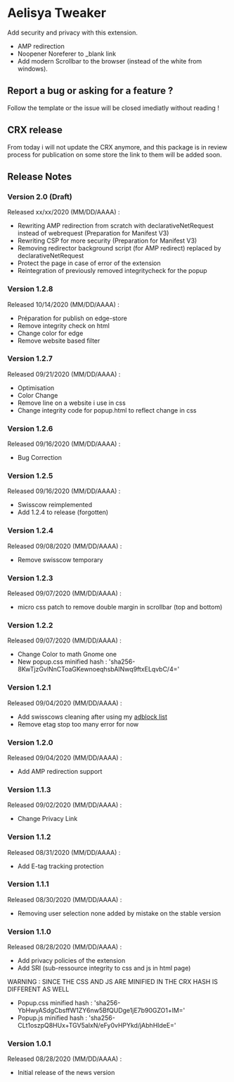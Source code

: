 # Aelisya Tweaker
Add security and privacy with this extension.

- AMP redirection
- Noopener Noreferer to _blank link
- Add modern Scrollbar to the browser (instead of the white from windows).

## Report a bug or asking for a feature ?
Follow the template or the issue will be closed imediatly without reading !

## CRX release
From today i will not update the CRX anymore, and this package is in review process for publication on some store the link to them will be added soon.

## Release Notes

### Version 2.0 (Draft)
Released xx/xx/2020 (MM/DD/AAAA) :
<ul>
<li>Rewriting AMP redirection from scratch with declarativeNetRequest instead of webrequest (Preparation for Manifest V3)</li>
<li>Rewriting CSP for more security (Preparation for Manifest V3)</li>
<li>Removing redirector background script (for AMP redirect) replaced by declarativeNetRequest</li>
<li>Protect the page in case of error of the extension</li>
<li>Reintegration of previously removed integritycheck for the popup</li>
</ul>

### Version 1.2.8
Released 10/14/2020 (MM/DD/AAAA) :
<ul>
<li>Préparation for publish on edge-store</li>
<li>Remove integrity check on html</li>
<li>Change color for edge</li>
<li>Remove website based filter</li>
</ul>

### Version 1.2.7
Released 09/21/2020 (MM/DD/AAAA) :
<ul>
<li>Optimisation</li>
<li>Color Change</li>
<li>Remove line on a website i use in css</li>
<li>Change integrity code for popup.html to reflect change in css</li>
</ul>

### Version 1.2.6
Released 09/16/2020 (MM/DD/AAAA) :
<ul>
<li>Bug Correction</li>
</ul>

### Version 1.2.5
Released 09/16/2020 (MM/DD/AAAA) :
<ul>
<li>Swisscow reimplemented</li>
<li>Add 1.2.4 to release (forgotten)</li>
</ul>

### Version 1.2.4
Released 09/08/2020 (MM/DD/AAAA) :
<ul>
<li>Remove swisscow temporary</li>
</ul>

### Version 1.2.3
Released 09/07/2020 (MM/DD/AAAA) :
<ul>
<li>micro css patch to remove double margin in scrollbar (top and bottom)</li>
</ul>

### Version 1.2.2
Released 09/07/2020 (MM/DD/AAAA) :
<ul>
<li>Change Color to math Gnome one</li>
<li>New popup.css minified hash : 'sha256-8KwTjzGvlNnCToaGKewnoeqhsbAINwq9ftxELqvbC/4='</li>
</ul>

### Version 1.2.1
Released 09/04/2020 (MM/DD/AAAA) :
<ul>
<li>Add swisscows cleaning after using my <a href="https://github.com/aelisya/adblock">adblock list</a></li>
<li>Remove etag stop too many error for now</li>
</ul>

### Version 1.2.0
Released 09/04/2020 (MM/DD/AAAA) :
<ul>
<li>Add AMP redirection support</li>
</ul>

### Version 1.1.3
Released 09/02/2020 (MM/DD/AAAA) :
<ul>
<li>Change Privacy Link</li>
</ul>

### Version 1.1.2
Released 08/31/2020 (MM/DD/AAAA) :
<ul>
<li>Add E-tag tracking protection</li>
</ul>

### Version 1.1.1
Released 08/30/2020 (MM/DD/AAAA) :
<ul>
<li>Removing user selection none added by mistake on the stable version</li>
</ul>

### Version 1.1.0
Released 08/28/2020 (MM/DD/AAAA) :
<ul>
<li>Add privacy policies of the extension</li>
<li>Add SRI (sub-ressource integrity to css and js in html page)</li>
</ul>

WARNING : SINCE THE CSS AND JS ARE MINIFIED IN THE CRX HASH IS DIFFERENT AS WELL

<ul>
<li>Popup.css minified hash : 'sha256-YbHwyASdgCbsffW1ZY6nw5BfQUDge1jE7b90GZO1+lM='</li>
<li>Popup.js minified hash : 'sha256-CLt1oszpQ8HUx+TGV5aIxN/eFy0vHPYkd/jAbhHldeE='</li>
</ul>

### Version 1.0.1
Released 08/28/2020 (MM/DD/AAAA) :
<ul>
<li>Initial release of the news version</li>  
</ul>

